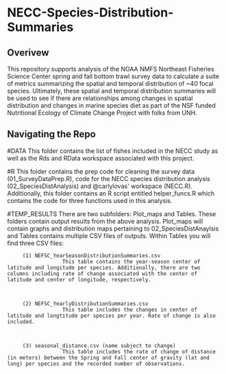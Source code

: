 # NECC-Species-Distribution-Summaries

## Overivew
This repository supports analysis of the NOAA NMFS Northeast Fisheries Science Center spring and fall bottom trawl survey data to calculate a suite of metrics summarizing the spatial and temporal distribution of ~40 focal species. Ultimately, these spatial and temporal distribution summaries will be used to see if there are relationships among changes in spatial distribution and changes in marine species diet as part of the NSF funded Nutritional Ecology of Climate Change Project with folks from UNH. 

## Navigating the Repo
#DATA
This folder contains the list of fishes included in the NECC study as well as the Rds and RData workspace associated with this project. 

#R
This folder contains the prep code for cleaning the survey data (01_SurveyDataPrep.R), code for the NECC species distribution analysis (02_SpeciesDistAnalysis) and @carlylovas' workspace (NECC.R). Additionally, this folder contains an R script entitled helper_funcs.R which contains the code for three functions used in this analysis. 

#TEMP_RESULTS
There are two subfolders: Plot_maps and Tables. These folders contain output results from the above analysis. Plot_maps will contain graphs and distribution maps pertaining to 02_SpeciesDistAnaylsis and Tables contains multiple CSV files of outputs. Within Tables you will find three CSV files:
         
         
         (1) NEFSC_YearSeasonDistributionSummaries.csv
                      This table contains the year-season center of latitude and longitude per species. Additionally, there are two columns including rate of change associated with the center of latitude and center of longitude, respectively. 
         
         
         
         (2) NEFSC_YearlyDistributionSummaries.csv
                      This table includes the changes in center of latitude and longtitude per species per year. Rate of change is also included. 
         
         
         
         (3) seasonal_distance.csv (name subject to change)
                      This table includes the rate of change of distance (in meters) between the Spring and Fall center of gravity (lat and long) per species and the recorded number of observations. 

